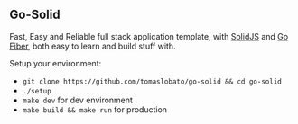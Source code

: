 ## Go-Solid

Fast, Easy and Reliable full stack application template, with [SolidJS](https://solidjs.com) and [Go Fiber](https://gofiber.io), both easy to learn and build stuff with.

Setup your environment:
- `git clone https://github.com/tomaslobato/go-solid && cd go-solid`
- `./setup`
- `make dev` for dev environment
- `make build && make run` for production